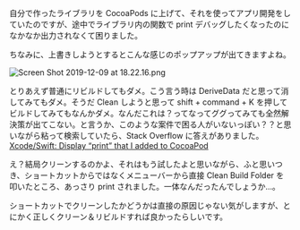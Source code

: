 <!-- title:Xcode：CocoaPodsで入れたライブラリを上書きしてprint挟んでも出力されなかった -->

自分で作ったライブラリを CocoaPods に上げて、それを使ってアプリ開発をしていたのですが、途中でライブラリ内の関数で print デバッグしたくなったのになかなか出力されなくて困りました。

ちなみに、上書きしようとするとこんな感じのポップアップが出てきますよね。

![Screen Shot 2019-12-09 at 18.22.16.png](./images/article/f0857d6f-fd8c-ee5d-5069-26071a2ee625.png)

とりあえず普通にリビルドしてもダメ。こう言う時は DeriveData だと思って消してみてもダメ。そうだ Clean しようと思って shift + command + K を押してビルドしてみてもなんかダメ。なんだこれは？ってなってググってみても全然解決策が出てこない。と言うか、このような案件で困る人がいないっぽい？？と思いながら粘って検索していたら、Stack Overflow に答えがありました。
[Xcode/Swift: Display “print” that I added to CocoaPod](https://stackoverflow.com/questions/32577227/how-to-use-images-asset-catalog-in-cocoapod-library-for-ios)

え？結局クリーンするのかよ、それはもう試したよと思いながら、ふと思いつき、ショートカットからではなくメニューバーから直接 Clean Build Folder を叩いたところ、あっさり print されました。一体なんだったんでしょうか...。

ショートカットでクリーンしたかどうかは直接の原因じゃない気がしますが、とにかく正しくクリーン＆リビルドすれば良かったらしいです。
